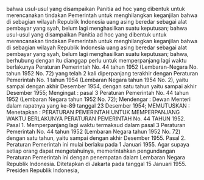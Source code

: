 bahwa usul-usul yang disampaikan Panitia ad hoc yang dibentuk untuk merencanakan tindakan Pemerintah untuk menghilangkan keganjilan bahwa di sebagian wilayah Republik Indonesia uang asing beredar sebagai alat pembayar yang syah, belum lagi menghasilkan suatu keputusan; bahwa usul-usul yang disampaikan Panitia ad hoc yang dibentuk untuk merencanakan tindakan Pemerintah untuk menghilangkan keganjilan bahwa di sebagian wilayah Republik Indonesia uang asing beredar sebagai alat pembayar yang syah, belum lagi menghasilkan suatu keputusan; bahwa, berhubung dengan itu dianggap perlu untuk memperpanjang lagi waktu berlakunya Peraturan Pemerintah No. 44 tahun 1952 (Lembaran-Negara No. tahun 1952 No. 72) yang telah 2 kali diperpanjang terakhir dengan Peraturan Pemerintah No. 1 tahun 1954 (Lembaran Negara tahun 1954 No. 2), yaitu sampai dengan akhir Desember 1954, dengan satu tahun yaitu sampai akhir Desember 1955;
Mengingat :
 pasal 3 Peraturan Pemerintah No. 44 tahun 1952 (Lembaran Negara tahun 1952 No. 72); Mendengar : Dewan Menteri dalam rapatnya yang ke-89 tanggal 23 Desember 1954;
MEMUTUSKAN :
 Menetapkan : PERATURAN PEMERINTAH UNTUK MEMPERPANJANG WAKTU BERLAKUNYA PERATURAN PEMERINTAH No. 44 TAHUN 1952. Pasal 1. Memperpanjang lagi waktu termaksud dalam pasal 3 Peraturan Pemerintah No. 44 tahun 1952 (Lembaran Negara tahun 1952 No. 72) dengan satu tahun, yaitu sampai dengan akhir Desember 1955. Pasal 2. Peraturan Pemerintah ini mulai berlaku pada 1 Januari 1955. Agar supaya setiap orang dapat mengetahuinya, memerintahkan pengundangan Peraturan Pemerintah ini dengan penempatan dalam Lembaran Negara Republik Indonesia. Ditetapkan di Jakarta pada tanggal 15 Januari 1955. Presiden Republik Indonesia,
